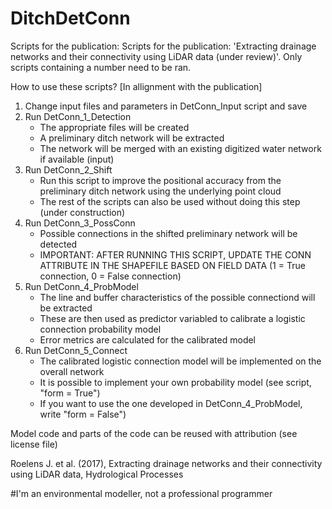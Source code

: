 # DitchDetConn
Scripts for the publication: Scripts for the publication: 'Extracting drainage networks and their connectivity using LiDAR data (under review)'. Only scripts containing a number need to be ran.

How to use these scripts? [In allignment with the publication]

1. Change input files and parameters in DetConn_Input script and save
2. Run DetConn_1_Detection
    - The appropriate files will be created
    - A preliminary ditch network will be extracted
    - The network will be merged with an existing digitized water network if available (input)
3. Run DetConn_2_Shift
    - Run this script to improve the positional accuracy from the preliminary ditch network using the underlying point cloud
    - The rest of the scripts can also be used without doing this step (under construction)
4. Run DetConn_3_PossConn
    - Possible connections in the shifted preliminary network will be detected
    - IMPORTANT: AFTER RUNNING THIS SCRIPT, UPDATE THE CONN ATTRIBUTE IN THE SHAPEFILE BASED ON FIELD DATA 
      (1 = True connection, 0 = False connection)
5. Run DetConn_4_ProbModel
    - The line and buffer characteristics of the possible connectiond will be extracted
    - These are then used as predictor variabled to calibrate a logistic connection probability model
    - Error metrics are calculated for the calibrated model
6. Run DetConn_5_Connect
    - The calibrated logistic connection model will be implemented on the overall network
    - It is possible to implement your own probability model (see script, "form = True")
    - If you want to use the one developed in DetConn_4_ProbModel, write "form = False")

Model code and parts of the code can be reused with attribution (see license file)

Roelens J. et al. (2017), Extracting drainage networks and their connectivity using LiDAR data, Hydrological Processes

#I'm an environmental modeller, not a professional programmer
